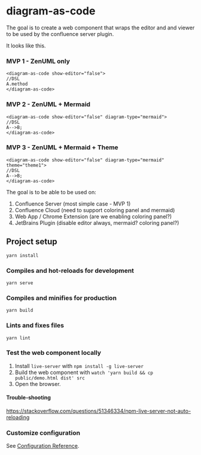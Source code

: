# diagram-as-code

The goal is to create a web component that wraps the editor and and viewer to be used by the
confluence server plugin.

It looks like this.

### MVP 1 - ZenUML only
```
<diagram-as-code show-editor="false">
//DSL
A.method
</diagram-as-code>
```

### MVP 2 - ZenUML + Mermaid
```
<diagram-as-code show-editor="false" diagram-type="mermaid">
//DSL
A-->B;
</diagram-as-code>
```

### MVP 3 - ZenUML + Mermaid + Theme
```
<diagram-as-code show-editor="false" diagram-type="mermaid" theme="theme1">
//DSL
A-->B;
</diagram-as-code>
```

The goal is to be able to be used on:
1. Confluence Server (most simple case - MVP 1)
2. Confluence Cloud (need to support coloring panel and mermaid)
3. Web App / Chrome Extension (are we enabling coloring panel?)
4. JetBrains Plugin (disable editor always, mermaid? coloring panel?)

## Project setup
```
yarn install
```

### Compiles and hot-reloads for development
```
yarn serve
```

### Compiles and minifies for production
```
yarn build
```

### Lints and fixes files
```
yarn lint
```

### Test the web component locally

1. Install `live-server` with `npm install -g live-server`
2. Build the web component with `watch 'yarn build && cp public/demo.html dist' src`
3. Open the browser.

#### Trouble-shooting

https://stackoverflow.com/questions/51346334/npm-live-server-not-auto-reloading

### Customize configuration
See [Configuration Reference](https://cli.vuejs.org/config/).

